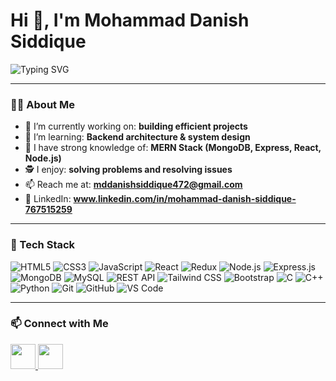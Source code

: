 <h1 align="left">Hi 👋, I'm Mohammad Danish Siddique</h1>

<p align="left">
  <img src="https://readme-typing-svg.herokuapp.com?font=Fira+Code&weight=500&size=24&pause=1000&color=00C4FF&center=true&vCenter=true&width=450&lines=Full+Stack+Web+Developer;Clean+Code+Advocate;Building+Scalable+Web+Apps;Problem+Solver+by+Passion;Always%20Leveling%20Up%20;Code%20Debug%20Repeat" alt="Typing SVG" />
</p>

---

### 👨‍💻 About Me

- 🔭 I’m currently working on: **building efficient projects**
- 🌱 I’m learning: **Backend architecture & system design**
- 🧠 I have strong knowledge of: **MERN Stack (MongoDB, Express, React, Node.js)**
- 🕵️ I enjoy: **solving problems and resolving issues**
- 📫 Reach me at: **mddanishsiddique472@gmail.com**
- 💼 LinkedIn: **www.linkedin.com/in/mohammad-danish-siddique-767515259**

---

### 🚀 Tech Stack
 
![HTML5](https://img.shields.io/badge/HTML5-E34F26?style=flat&logo=html5&logoColor=white)
![CSS3](https://img.shields.io/badge/CSS3-1572B6?style=flat&logo=css3&logoColor=white)
![JavaScript](https://img.shields.io/badge/JavaScript-F7DF1E?style=flat&logo=javascript&logoColor=black)
![React](https://img.shields.io/badge/React-20232A?style=flat&logo=react&logoColor=61DAFB)
![Redux](https://img.shields.io/badge/Redux-764ABC?style=flat&logo=redux&logoColor=white)
![Node.js](https://img.shields.io/badge/Node.js-339933?style=flat&logo=node.js&logoColor=white)
![Express.js](https://img.shields.io/badge/Express.js-000000?style=flat&logo=express&logoColor=white)
![MongoDB](https://img.shields.io/badge/MongoDB-47A248?style=flat&logo=mongodb&logoColor=white)
![MySQL](https://img.shields.io/badge/MySQL-4479A1?style=flat&logo=mysql&logoColor=white)
![REST API](https://img.shields.io/badge/REST%20API-FF6F00?style=flat&logo=api&logoColor=white)
![Tailwind CSS](https://img.shields.io/badge/Tailwind_CSS-38B2AC?style=flat&logo=tailwind-css&logoColor=white)
![Bootstrap](https://img.shields.io/badge/Bootstrap-563D7C?style=flat&logo=bootstrap&logoColor=white)
![C](https://img.shields.io/badge/C-00599C?style=flat&logo=c&logoColor=white)
![C++](https://img.shields.io/badge/C++-00599C?style=flat&logo=c%2B%2B&logoColor=white)
![Python](https://img.shields.io/badge/Python-3776AB?style=flat&logo=python&logoColor=white)
![Git](https://img.shields.io/badge/Git-F05032?style=flat&logo=git&logoColor=white)
![GitHub](https://img.shields.io/badge/GitHub-181717?style=flat&logo=github&logoColor=white)
![VS Code](https://img.shields.io/badge/VSCode-007ACC?style=flat&logo=visual-studio-code&logoColor=white)

---

### 📫 Connect with Me

<p align="left">
  <a href="mailto:mddanishsiddique472@gmail.com" target="_blank">
    <img src="https://img.icons8.com/color/48/000000/gmail--v1.png" width="40px" />
  </a>
  <a href="www.linkedin.com/in/mohammad-danish-siddique-767515259" target="_blank">
    <img src="https://skillicons.dev/icons?i=linkedin" width="40px" />
  </a>
</p>
